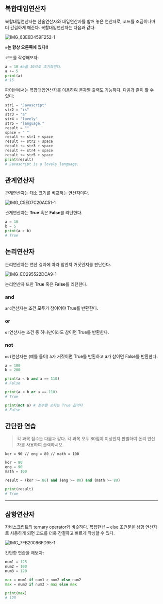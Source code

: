 ## 복합대입연산자

복합대입연산자는 산술연산자와 대입연산자를 합쳐 놓은 연산자로, 코드를 조금이나마 더 간결하게 해준다. 복합대입연산자는 다음과 같다:

![IMG_63E6D459F252-1](https://github.com/hampak/python-study/assets/85291626/a9d762a6-d3a6-497d-9930-8e0b8560fcd3)

**`=`는 항상 오른쪽에 있다!!**

코드를 작성해보자:

```py
a = 10 #a를 10으로 초기화한다.
a += 5
print(a)
# 15
```

파이썬에서는 복합대입연산자를 이용하여 문자열 출력도 가능하다. 다음과 같이 할 수 있다:

```py
str1 = "Javascript"
str2 = "is"
str3 = "a"
str4 = "lovely"
str5 = "language."
result = ""
space = " "
result += str1 + space
result += str2 + space
result += str3 + space
result += str4 + space
result += str5 + space
print(result)
# Javascript is a lovely language.
```

## 관계연산자

관계연산자는 대소 크기를 비교하는 연산자이다.

![IMG_C5ED7C20AC51-1](https://github.com/hampak/python-study/assets/85291626/459d91b9-e0ef-43a3-a63b-0ad90bd52f1f)

관계연산자는 **True** 혹은 **False**를 리턴한다.

```py
a = 10
b = 5
print(a > b)
# True
```

## 논리연산자

논리연산자는 연산 결과에 따라 참인지 거짓인지를 판단한다.

![IMG_EC295522DCA9-1](https://github.com/hampak/python-study/assets/85291626/3f8fbf09-1a3c-4e8e-8839-a8428389d011)

논리연산자 또한 **True** 혹은 **False**를 리턴한다.

### and

`and`연산자는 조건 모두가 참이어야 True를 반환한다.


### or

`or`연산자는 조건 중 하나만이라도 참이면 True를 반환한다.


### not

`not`연산자는 (예를 들어) a가 거짓이면 True를 반환하고 a가 참이면 False를 반환한다.


```py
a = 100
b = 200

print(a < b and a == 110)
# False

print(a < b or a == 110)
# True

print(not a) # 정수형 숫자는 True 값이다
# False
```

## 간단한 연습

> 각 과목 점수는 다음과 같다. 각 과목 모두 80점이 이상인지 판별하여 논리 연산자를 사용하여 출력하시오.

`kor = 90 // eng = 80 // math = 100`

```py
kor = 80
eng = 90
math = 100

result = (kor >= 80) and (eng >= 80) and (math >= 80)

print(result)
# True
```

---

## 삼항연산자

자바스크립트의 ternary operator와 비슷하다. 복잡한 if ~ else 조건문을 삼항 연산자로 사용하게 되면 코드를 더욱 간결하고 빠르게 작성할 수 있다.

![IMG_7FB20086FD95-1](https://github.com/hampak/python-study/assets/85291626/ad302bd0-5ea5-4a8a-ae73-b9e471f75d01)


간단한 연습을 해보자:

```py
num1 = 125
num2 = 100
num3 = 120

max = num1 if num1 > num2 else num2
max = num3 if num3 > max else max

print(max)
# 125
```











